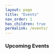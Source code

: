 ```yaml
---
layout: page
title: "Events"
nav_order: 1
has_children: true
permalink: /events/
---
```

### Upcoming Events